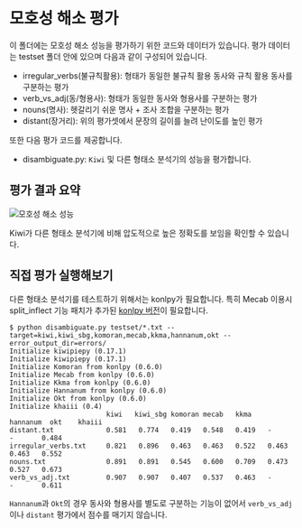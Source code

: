 # 모호성 해소 평가

이 폴더에는 모호성 해소 성능을 평가하기 위한 코드와 데이터가 있습니다. 평가 데이터는 testset 폴더 안에 있으며 다음과 같이 구성되어 있습니다.

* irregular_verbs(불규칙활용): 형태가 동일한 불규칙 활용 동사와 규칙 활용 동사를 구분하는 평가
* verb_vs_adj(동/형용사): 형태가 동일한 동사와 형용사를 구분하는 평가
* nouns(명사): 헷갈리기 쉬운 명사 + 조사 조합을 구분하는 평가
* distant(장거리): 위의 평가셋에서 문장의 길이를 늘려 난이도를 높인 평가

또한 다음 평가 코드를 제공합니다.

* disambiguate.py: `Kiwi` 및 다른 형태소 분석기의 성능을 평가합니다.

## 평가 결과 요약

![모호성 해소 성능](https://bab2min.github.io/kiwipiepy/images/DisambAcc.PNG)

Kiwi가 다른 형태소 분석기에 비해 압도적으로 높은 정확도를 보임을 확인할 수 있습니다.

## 직접 평가 실행해보기
다른 형태소 분석기를 테스트하기 위해서는 konlpy가 필요합니다. 
특히 Mecab 이용시 split_inflect 기능 패치가 추가된 [konlpy 버전](https://github.com/konlpy/konlpy/commit/d9206305195583c08400cb2237c837cc42df2e65)이 필요합니다.

```console
$ python disambiguate.py testset/*.txt --target=kiwi,kiwi_sbg,komoran,mecab,kkma,hannanum,okt --error_output_dir=errors/
Initialize kiwipiepy (0.17.1)
Initialize kiwipiepy (0.17.1)
Initialize Komoran from konlpy (0.6.0)
Initialize Mecab from konlpy (0.6.0)
Initialize Kkma from konlpy (0.6.0)
Initialize Hannanum from konlpy (0.6.0)
Initialize Okt from konlpy (0.6.0)
Initialize khaiii (0.4)
                        kiwi   kiwi_sbg komoran mecab   kkma   hannanum  okt    khaiii
distant.txt             0.581   0.774   0.419   0.548   0.419   -       -       0.484
irregular_verbs.txt     0.821   0.896   0.463   0.463   0.522   0.463   0.463   0.552
nouns.txt               0.891   0.891   0.545   0.600   0.709   0.473   0.527   0.673
verb_vs_adj.txt         0.907   0.907   0.407   0.537   0.463   -       -       0.611
```

`Hannanum`과 `Okt`의 경우 동사와 형용사를 별도로 구분하는 기능이 없어서 `verb_vs_adj`이나 `distant` 평가에서 점수를 매기지 않습니다.
